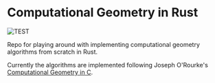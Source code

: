 # Computational Geometry in Rust

![TEST](https://github.com/adamconkey/computational_geometry/actions/workflows/tests.yml/badge.svg)

Repo for playing around with implementing computational geometry algorithms from scratch in Rust.

Currently the algorithms are implemented following Joseph O'Rourke's [Computational Geometry in C](https://www.cambridge.org/core/books/computational-geometry-in-c/22A04E03A4BB10C382A1257F64477E1B).
